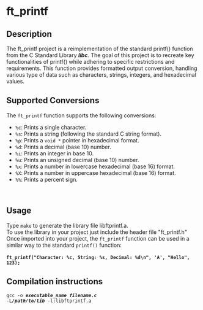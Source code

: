<h1>ft_printf</h1>

<h2>Description</h2>

The ft_printf project is a reimplementation of the standard printf() function from the C Standard Library <strong><em>libc</em></strong>. The goal of this project is to recreate key functionalities of printf() while adhering to specific restrictions and requirements. This function provides formatted output conversion, handling various type of data such as characters, strings, integers, and hexadecimal values.

<h2>Supported Conversions</h2>
<p>The <code>ft_printf</code> function supports the following conversions:</p>
<ul>
  <li><code>%c</code>: Prints a single character.</li>
  <li><code>%s</code>: Prints a string (following the standard C string format).</li>
  <li><code>%p</code>: Prints a <code>void *</code> pointer in hexadecimal format.</li>
  <li><code>%d</code>: Prints a decimal (base 10) number.</li>
  <li><code>%i</code>: Prints an integer in base 10.</li>
  <li><code>%u</code>: Prints an unsigned decimal (base 10) number.</li>
  <li><code>%x</code>: Prints a number in lowercase hexadecimal (base 16) format.</li>
  <li><code>%X</code>: Prints a number in uppercase hexadecimal (base 16) format.</li>
  <li><code>%%</code>: Prints a percent sign.</li>
</ul>
<br>
<h2>Usage</h2>
Type <code>make</code> to generate the library file libftprintf.a. <br>To use the library in your project just include the header file "ft_printf.h"<br>
Once imported into your project, the <code>ft_printf</code> function can be used in a similar way to the standard <code>printf()</code> function:
<br><br>
<strong><code>ft_printf("Character: %c, String: %s, Decimal: %d\n", 'A', "Hello", 123);</code></strong>

<h2>Compilation instructions</h2>

<code>gcc -o <strong><em>executable_name filename.c</em></strong> -L<strong><em>/path/to/lib</em></strong> -l:libftprintf.a</code>


